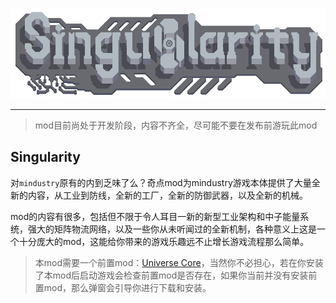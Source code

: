 ![logo](assets/sprites/ui/logo.png)

---

> mod目前尚处于开发阶段，内容不齐全，尽可能不要在发布前游玩此mod

## Singularity

对`mindustry`原有的内到乏味了么？奇点mod为mindustry游戏本体提供了大量全新的内容，从工业到防线，全新的工厂，全新的防御武器，以及全新的机械。

mod的内容有很多，包括但不限于令人耳目一新的新型工业架构和中子能量系统，强大的矩阵物流网络，以及一些你从未听闻过的全新机制，各种意义上这是一个十分庞大的mod，这能给你带来的游戏乐趣远不止增长游戏流程那么简单。

> 本mod需要一个前置mod：[Universe Core](https://github.com/EB-wilson/UniverseCore)，当然你不必担心，若在你安装了本mod后启动游戏会检查前置mod是否存在，如果你当前并没有安装前置mod，那么弹窗会引导你进行下载和安装。
